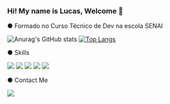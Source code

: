 ### Hi! My name is Lucas, Welcome 👋

● Formado no Curso Técnico de Dev na escola SENAI

![Anurag's GitHub stats](https://github-readme-stats.vercel.app/api?username=Mendessc&theme=dark&show_icons=true)   [![Top Langs](https://github-readme-stats.vercel.app/api/top-langs/?username=Mendessc&layout=compact)](https://github.com/Mendessc/github-readme-stats)

● Skills

<img src="https://img.shields.io/badge/C%23-239120?style=for-the-badge&logo=c-sharp&logoColor=white" /> <img src="https://img.shields.io/badge/HTML-239120?style=for-the-badge&logo=html5&logoColor=white" /> <img src="https://img.shields.io/badge/CSS-239120?&style=for-the-badge&logo=css3&logoColor=white" /> <img src="https://img.shields.io/badge/JavaScript-F7DF1E?style=for-the-badge&logo=javascript&logoColor=black" /> <img src="https://img.shields.io/badge/React-20232A?style=for-the-badge&logo=react&logoColor=61DAFB" />

● Contact Me

<img src="https://img.shields.io/badge/LinkedIn-0077B5?style=for-the-badge&logo=linkedin&logoColor=white" href="https://www.linkedin.com/in/lucas-s-mendes-26a868232/" />
